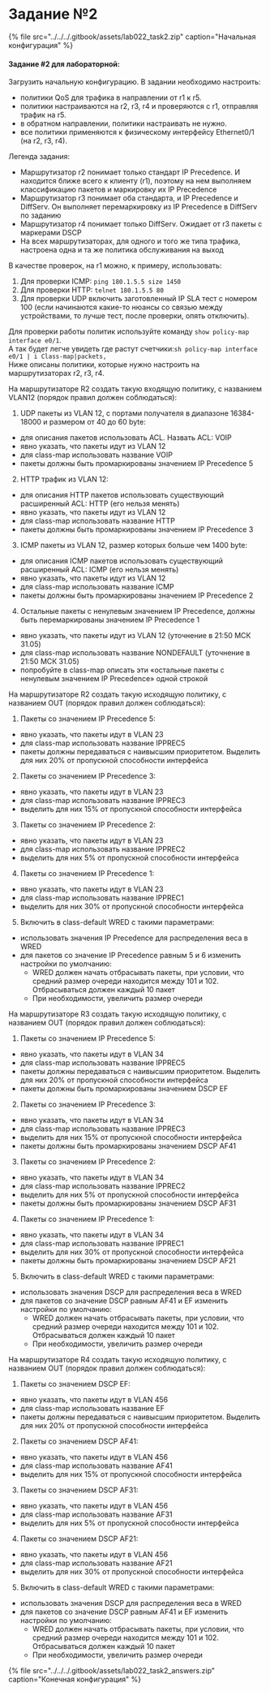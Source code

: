 # Задание №2

{% file src="../../../.gitbook/assets/lab022\_task2.zip" caption="Начальная конфигурация" %}

#### Задание \#2 для лабораторной:

Загрузить начальную конфигурацию. В задании необходимо настроить:

* политики QoS для трафика в направлении от r1 к r5.
* политики настраиваются на r2, r3, r4 и проверяются с r1, отправляя трафик на r5.
* в обратном направлении, политики настраивать не нужно.
* все политики применяются к физическому интерфейсу Ethernet0/1 \(на r2, r3, r4\).

Легенда задания:

* Маршрутизатор r2 понимает только стандарт IP Precedence. И находится ближе всего к клиенту \(r1\), поэтому на нем выполняем классификацию пакетов и маркировку их IP Precedence
* Маршрутизатор r3 понимает оба стандарта, и IP Precedence и DiffServ. Он выполняет перемаркировку из IP Precedence в DiffServ по заданию
* Маршрутизатор r4 понимает только DiffServ. Ожидает от r3 пакеты с маркерами DSCP
* На всех маршрутизаторах, для одного и того же типа трафика, настроена одна и та же политика обслуживания на выход

В качестве проверок, на r1 можно, к примеру, использовать:

1. Для проверки ICMP: `ping 180.1.5.5 size 1450`
2. Для проверки HTTP: `telnet 180.1.5.5 80`
3. Для проверки UDP включить заготовленный IP SLA тест с номером 100 \(если начинаются какие-то нюансы со связью между устройствами, то лучше тест, после проверки, опять отключить\).

Для проверки работы политик используйте команду `show policy-map interface e0/1`.  
 А так будет легче увидеть где растут счетчики:`sh policy-map interface e0/1 | i Class-map|packets,`  
Ниже описаны политики, которые нужно настроить на маршрутизаторах r2, r3, r4.

На маршрутизаторе R2 создать такую входящую политику, с названием VLAN12 \(порядок правил должен соблюдаться\):

1. UDP пакеты из VLAN 12, с портами получателя в диапазоне 16384-18000 и размером от 40 до 60 byte:

* для описания пакетов использовать ACL. Назвать ACL: VOIP
* явно указать, что пакеты идут из VLAN 12
* для class-map использовать название VOIP
* пакеты должны быть промаркированы значением IP Precedence 5

2. HTTP трафик из VLAN 12:

* для описания HTTP пакетов использовать существующий расширенный ACL: HTTP \(его нельзя менять\)
* явно указать, что пакеты идут из VLAN 12
* для class-map использовать название HTTP
* пакеты должны быть промаркированы значением IP Precedence 3

3. ICMP пакеты из VLAN 12, размер которых больше чем 1400 byte:

* для описания ICMP пакетов использовать существующий расширенный ACL: ICMP \(его нельзя менять\)
* явно указать, что пакеты идут из VLAN 12
* для class-map использовать название ICMP
* пакеты должны быть промаркированы значением IP Precedence 2

4. Остальные пакеты с ненулевым значением IP Precedence, должны быть перемаркированы значением IP Precedence 1

* явно указать, что пакеты идут из VLAN 12 \(уточнение в 21:50 МСК 31.05\)
* для class-map использовать название NONDEFAULT \(уточнение в 21:50 МСК 31.05\)
* попробуйте в class-map описать эти «остальные пакеты с ненулевым значением IP Precedence» одной строкой

На маршрутизаторе R2 создать такую исходящую политику, с названием OUT \(порядок правил должен соблюдаться\):

1. Пакеты со значением IP Precedence 5:

* явно указать, что пакеты идут в VLAN 23
* для class-map использовать название IPPREC5
* пакеты должны передаваться с наивысшим приоритетом. Выделить для них 20% от пропускной способности интерфейса

2. Пакеты со значением IP Precedence 3:

* явно указать, что пакеты идут в VLAN 23
* для class-map использовать название IPPREC3
* выделить для них 15% от пропускной способности интерфейса

3. Пакеты со значением IP Precedence 2:

* явно указать, что пакеты идут в VLAN 23
* для class-map использовать название IPPREC2
* выделить для них 5% от пропускной способности интерфейса

4. Пакеты со значением IP Precedence 1:

* явно указать, что пакеты идут в VLAN 23
* для class-map использовать название IPPREC1
* выделить для них 30% от пропускной способности интерфейса

5. Включить в class-default WRED с такими параметрами:

* использовать значения IP Precedence для распределения веса в WRED
* для пакетов со значение IP Precedence равным 5 и 6 изменить настройки по умолчанию:
  * WRED должен начать отбрасывать пакеты, при условии, что средний размер очереди находится между 101 и 102. Отбрасываться должен каждый 10 пакет
  * При необходимости, увеличить размер очереди 

На маршрутизаторе R3 создать такую исходящую политику, с названием OUT \(порядок правил должен соблюдаться\):

1. Пакеты со значением IP Precedence 5:

* явно указать, что пакеты идут в VLAN 34
* для class-map использовать название IPPREC5
* пакеты должны передаваться с наивысшим приоритетом. Выделить для них 20% от пропускной способности интерфейса
* пакеты должны быть промаркированы значением DSCP EF

2. Пакеты со значением IP Precedence 3:

* явно указать, что пакеты идут в VLAN 34
* для class-map использовать название IPPREC3
* выделить для них 15% от пропускной способности интерфейса
* пакеты должны быть промаркированы значением DSCP AF41

3. Пакеты со значением IP Precedence 2:

* явно указать, что пакеты идут в VLAN 34
* для class-map использовать название IPPREC2
* выделить для них 5% от пропускной способности интерфейса
* пакеты должны быть промаркированы значением DSCP AF31

4. Пакеты со значением IP Precedence 1:

* явно указать, что пакеты идут в VLAN 34
* для class-map использовать название IPPREC1
* выделить для них 30% от пропускной способности интерфейса
* пакеты должны быть промаркированы значением DSCP AF21

5. Включить в class-default WRED с такими параметрами:

* использовать значения DSCP для распределения веса в WRED
* для пакетов со значение DSCP равным AF41 и EF изменить настройки по умолчанию:
  * WRED должен начать отбрасывать пакеты, при условии, что средний размер очереди находится между 101 и 102. Отбрасываться должен каждый 10 пакет
  * При необходимости, увеличить размер очереди

На маршрутизаторе R4 создать такую исходящую политику, с названием OUT \(порядок правил должен соблюдаться\):

1. Пакеты со значением DSCP EF:

* явно указать, что пакеты идут в VLAN 456
* для class-map использовать название EF
* пакеты должны передаваться с наивысшим приоритетом. Выделить для них 20% от пропускной способности интерфейса

2. Пакеты со значением DSCP AF41:

* явно указать, что пакеты идут в VLAN 456
* для class-map использовать название AF41
* выделить для них 15% от пропускной способности интерфейса

3. Пакеты со значением DSCP AF31:

* явно указать, что пакеты идут в VLAN 456
* для class-map использовать название AF31
* выделить для них 5% от пропускной способности интерфейса

4. Пакеты со значением DSCP AF21:

* явно указать, что пакеты идут в VLAN 456
* для class-map использовать название AF21
* выделить для них 30% от пропускной способности интерфейса

5. Включить в class-default WRED с такими параметрами:

* использовать значения DSCP для распределения веса в WRED
* для пакетов со значение DSCP равным AF41 и EF изменить настройки по умолчанию:
  * WRED должен начать отбрасывать пакеты, при условии, что средний размер очереди находится между 101 и 102. Отбрасываться должен каждый 10 пакет
  * При необходимости, увеличить размер очереди 

{% file src="../../../.gitbook/assets/lab022\_task2\_answers.zip" caption="Конечная конфигурация" %}


